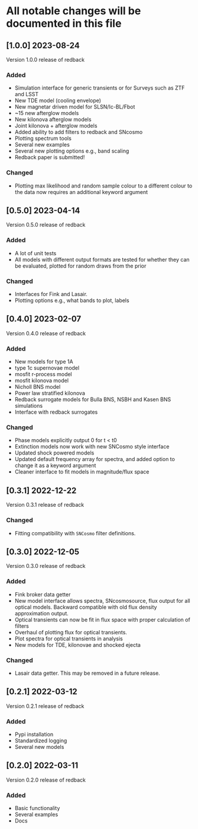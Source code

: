 # All notable changes will be documented in this file

## [1.0.0] 2023-08-24
Version 1.0.0 release of redback

### Added
- Simulation interface for generic transients or for Surveys such as ZTF and LSST
- New TDE model (cooling envelope)
- New magnetar driven model for SLSN/Ic-BL/Fbot
- ~15 new afterglow models 
- New kilonova afterglow models
- Joint kilonova + afterglow models
- Added ability to add filters to redback and SNcosmo
- Plotting spectrum tools
- Several new examples
- Several new plotting options e.g., band scaling
- Redback paper is submitted!

### Changed
- Plotting max likelihood and random sample colour to a 
different colour to the data now requires an additional keyword argument 

## [0.5.0] 2023-04-14
Version 0.5.0 release of redback

### Added
- A lot of unit tests
- All models with different output formats are tested for whether they can be evaluated, plotted for random draws from the prior

### Changed
- Interfaces for Fink and Lasair.
- Plotting options e.g., what bands to plot, labels 

## [0.4.0] 2023-02-07
Version 0.4.0 release of redback

### Added
- New models for type 1A 
- type 1c supernovae model 
- mosfit r-process model
- mosfit kilonova model
- Nicholl BNS model 
- Power law stratified kilonova 
- Redback surrogate models for Bulla BNS, NSBH and Kasen BNS simulations
- Interface with redback surrogates

### Changed
- Phase models explicitly output 0 for t < t0 
- Extinction models now work with new SNCosmo style interface
- Updated shock powered models 
- Updated default frequency array for spectra, and added option to change it as a keyword argument
- Cleaner interface to fit models in magnitude/flux space

## [0.3.1] 2022-12-22
Version 0.3.1 release of redback

### Changed
- Fitting compatibility with `SNCosmo` filter definitions.

## [0.3.0] 2022-12-05
Version 0.3.0 release of redback

### Added
- Fink broker data getter
- New model interface allows spectra, SNcosmosource, flux output for all optical models. Backward compatible with old flux density approximation output.
- Optical transients can now be fit in flux space with proper calculation of filters
- Overhaul of plotting flux for optical transients. 
- Plot spectra for optical transients in analysis 
- New models for TDE, kilonovae and shocked ejecta

### Changed
- Lasair data getter. This may be removed in a future release.

## [0.2.1] 2022-03-12
Version 0.2.1 release of redback

### Added
- Pypi installation
- Standardized logging 
- Several new models

## [0.2.0] 2022-03-11
Version 0.2.0 release of redback

### Added
- Basic functionality
- Several examples 
- Docs